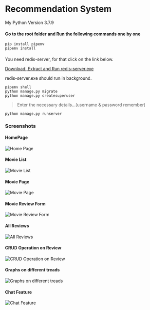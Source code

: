 # Recommendation System

My Python Version 3.7.9
#### Go to the root folder and Run the following commands one by one
```
pip install pipenv
pipenv install
```
####
You need redis-server, for that click on the link below.

[Download, Extract and Run redis-server.exe](https://github.com/microsoftarchive/redis/releases/download/win-3.0.504/Redis-x64-3.0.504.zip)

redis-server.exe should run in background.
```
pipenv shell
python manage.py migrate
python manage.py createsuperuser
```
> Enter the necessary details...(username & password remember)


```
python manage.py runserver
```
### Screenshots
#### HomePage
![Home Page](https://firebasestorage.googleapis.com/v0/b/sushil-kamble.appspot.com/o/projects%2Fmovie-hub%2Fhome-page.jpg?alt=media&token=e7f4d137-4961-4c77-8705-0e191deb9f2f)
#### Movie List
![Movie List](https://firebasestorage.googleapis.com/v0/b/sushil-kamble.appspot.com/o/projects%2Fmovie-hub%2Fmovie-list.jpg?alt=media&token=3b3c9fa6-7559-4cd0-bdb5-2897ffe09a06)
#### Movie Page
![Movie Page](https://firebasestorage.googleapis.com/v0/b/sushil-kamble.appspot.com/o/projects%2Fmovie-hub%2Fmovie.jpg?alt=media&token=7f3a2854-79bb-4151-b23e-11933d2a1200)
#### Movie Review Form
![Movie Review Form](https://firebasestorage.googleapis.com/v0/b/sushil-kamble.appspot.com/o/projects%2Fmovie-hub%2Freview.jpg?alt=media&token=d550cb5c-ed8e-45e8-ba04-acddd6d7fea1)
#### All Reviews
![All Reviews](https://firebasestorage.googleapis.com/v0/b/sushil-kamble.appspot.com/o/projects%2Fmovie-hub%2Freview-list.jpg?alt=media&token=227eba25-6821-41f8-927b-68da0662f29a)
#### CRUD Operation on Review
![CRUD Operation on Review](https://firebasestorage.googleapis.com/v0/b/sushil-kamble.appspot.com/o/projects%2Fmovie-hub%2Fcrud-review.jpg?alt=media&token=495aa6dd-0938-429a-bf6c-120c18328cc7)
#### Graphs on different treads
![Graphs on different treads](https://firebasestorage.googleapis.com/v0/b/sushil-kamble.appspot.com/o/projects%2Fmovie-hub%2Fgraph.jpg?alt=media&token=963e1bfb-cc52-4437-82d3-9f4b153f417e)
#### Chat Feature
![Chat Feature](https://firebasestorage.googleapis.com/v0/b/sushil-kamble.appspot.com/o/projects%2Fmovie-hub%2Fchat.jpg?alt=media&token=240aa20e-1bcb-45af-8bd9-399a364ffd52)